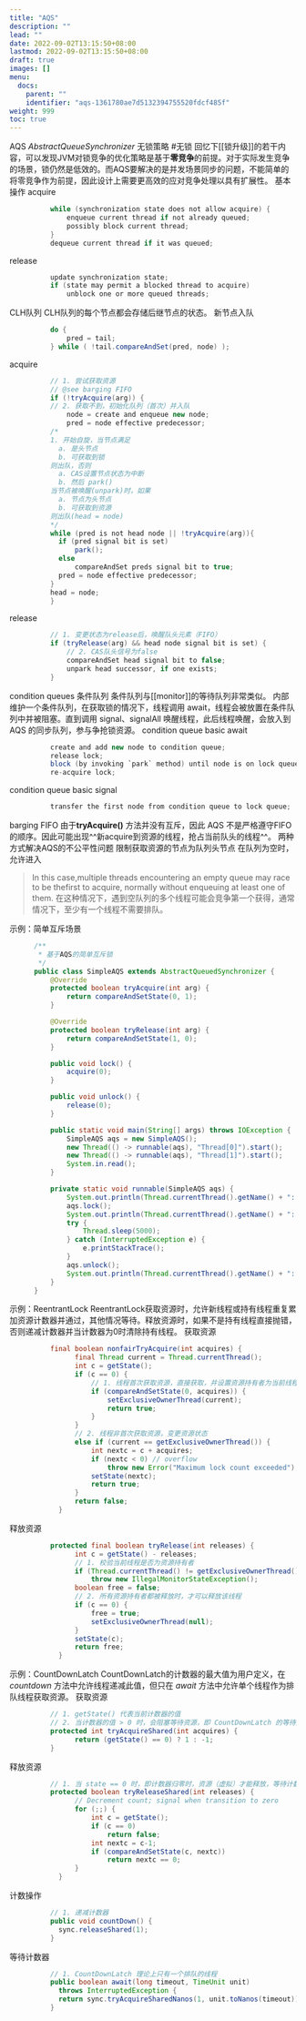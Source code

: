 ```yaml
---
title: "AQS"
description: ""
lead: ""
date: 2022-09-02T13:15:50+08:00
lastmod: 2022-09-02T13:15:50+08:00
draft: true
images: []
menu:
  docs:
    parent: ""
    identifier: "aqs-1361780ae7d5132394755520fdcf485f"
weight: 999
toc: true
---
```


AQS *AbstractQueueSynchronizer*
无锁策略 #无锁
回忆下[[锁升级]]的若干内容，可以发现JVM对锁竞争的优化策略是基于**零竞争**的前提。对于实际发生竞争的场景，锁仍然是低效的。而AQS要解决的是并发场景同步的问题，不能简单的将零竞争作为前提，因此设计上需要更高效的应对竞争处理以具有扩展性。
基本操作
acquire
``` java
		  while (synchronization state does not allow acquire) {
		      enqueue current thread if not already queued;
		      possibly block current thread;
		  }
		  dequeue current thread if it was queued;
```
release
``` java
		  update synchronization state;
		  if (state may permit a blocked thread to acquire)
		      unblock one or more queued threads;
```
CLH队列
CLH队列的每个节点都会存储后继节点的状态。
新节点入队
``` java
		  do {
		      pred = tail;
		  } while ( !tail.compareAndSet(pred, node) );
```
acquire
``` java
		  // 1. 尝试获取资源
		  // @see barging FIFO
		  if (!tryAcquire(arg)) {
		  // 2. 获取不到，初始化队列（首次）并入队
		      node = create and enqueue new node;
		      pred = node effective predecessor;
		  /*
		  1. 开始自旋，当节点满足
		    a. 是头节点
		    b. 可获取到锁
		  则出队，否则
		    a. CAS设置节点状态为中断
		    b. 然后 park()
		  当节点被唤醒(unpark)时，如果
		    a. 节点为头节点
		    b. 可获取到资源
		  则出队(head = node)
		  */
		  while (pred is not head node || !tryAcquire(arg)){
		    if (pred signal bit is set)
		        park();
		    else
		        compareAndSet preds signal bit to true;
		    pred = node effective predecessor;
		  }
		  head = node;
		  }
```
release
``` java
		  // 1. 变更状态为release后，唤醒队头元素（FIFO）
		  if (tryRelease(arg) && head node signal bit is set) {
		      // 2. CAS队头信号为false
		      compareAndSet head signal bit to false;
		      unpark head successor, if one exists;
		  }
```
condition queues 条件队列
条件队列与[[monitor]]的等待队列非常类似。
内部维护一个条件队列，在获取锁的情况下，线程调用 await，线程会被放置在条件队列中并被阻塞。直到调用 signal、signalAll 唤醒线程，此后线程唤醒，会放入到 AQS 的同步队列，参与争抢锁资源。
condition queue basic await
``` java
		  create and add new node to condition queue;
		  release lock;
		  block (by invoking `park` method) until node is on lock queue;
		  re-acquire lock;
```
condition queue basic signal
``` java
		  transfer the first node from condition queue to lock queue;
```
barging FIFO
由于**tryAcquire()** 方法并没有互斥，因此 AQS 不是严格遵守FIFO的顺序。因此可能出现^^新acquire到资源的线程，抢占当前队头的线程^^。
两种方式解决AQS的不公平性问题
限制获取资源的节点为队列头节点
在队列为空时，允许进入
> In this case,multiple threads encountering an empty queue may race to be thefirst to acquire, normally without enqueuing at least one of them.
在这种情况下，遇到空队列的多个线程可能会竞争第一个获得，通常情况下，至少有一个线程不需要排队。

示例：简单互斥场景
``` java
	  /**
	   * 基于AQS的简单互斥锁
	   */
	  public class SimpleAQS extends AbstractQueuedSynchronizer {
	      @Override
	      protected boolean tryAcquire(int arg) {
	          return compareAndSetState(0, 1);
	      }

	      @Override
	      protected boolean tryRelease(int arg) {
	          return compareAndSetState(1, 0);
	      }

	      public void lock() {
	          acquire(0);
	      }

	      public void unlock() {
	          release(0);
	      }

	      public static void main(String[] args) throws IOException {
	          SimpleAQS aqs = new SimpleAQS();
	          new Thread(() -> runnable(aqs), "Thread[0]").start();
	          new Thread(() -> runnable(aqs), "Thread[1]").start();
	          System.in.read();
	      }

	      private static void runnable(SimpleAQS aqs) {
	          System.out.println(Thread.currentThread().getName() + ": lock tryAcquire");
	          aqs.lock();
	          System.out.println(Thread.currentThread().getName() + ": lock acquired!");
	          try {
	              Thread.sleep(5000);
	          } catch (InterruptedException e) {
	              e.printStackTrace();
	          }
	          aqs.unlock();
	          System.out.println(Thread.currentThread().getName() + ": lock released");
	      }
	  }
```
示例：ReentrantLock
ReentrantLock获取资源时，允许新线程或持有线程重复累加资源计数器并通过，其他情况等待。释放资源时，如果不是持有线程直接抛错，否则递减计数器并当计数器为0时清除持有线程。
获取资源
``` java
		  final boolean nonfairTryAcquire(int acquires) {
		        final Thread current = Thread.currentThread();
		        int c = getState();
		        if (c == 0) {
		            // 1. 线程首次获取资源，直接获取，并设置资源持有者为当前线程
		            if (compareAndSetState(0, acquires)) {
		                setExclusiveOwnerThread(current);
		                return true;
		            }
		        }
		        // 2. 线程非首次获取资源，变更资源状态
		        else if (current == getExclusiveOwnerThread()) {
		            int nextc = c + acquires;
		            if (nextc < 0) // overflow
		                throw new Error("Maximum lock count exceeded");
		            setState(nextc);
		            return true;
		        }
		        return false;
		    }
```
释放资源
``` java
		  protected final boolean tryRelease(int releases) {
		        int c = getState() - releases;
		        // 1. 校验当前线程是否为资源持有者
		        if (Thread.currentThread() != getExclusiveOwnerThread())
		            throw new IllegalMonitorStateException();
		        boolean free = false;
		        // 2. 所有资源持有者都被释放时，才可以释放该线程
		        if (c == 0) {
		            free = true;
		            setExclusiveOwnerThread(null);
		        }
		        setState(c);
		        return free;
		    }
```
示例：CountDownLatch
CountDownLatch的计数器的最大值为用户定义，在 *countdown* 方法中允许线程递减此值，但只在 *await* 方法中允许单个线程作为排队线程获取资源。
获取资源
``` java
		  // 1. getState() 代表当前计数器的值
		  // 2. 当计数器的值 > 0 时，会阻塞等待资源，即 CountDownLatch 的等待原理
		  protected int tryAcquireShared(int acquires) {
		        return (getState() == 0) ? 1 : -1;
		  }
```
释放资源
``` java
		  // 1. 当 state == 0 时，即计数器归零时，资源（虚拟）才能释放，等待计数器的线程会被唤醒
		  protected boolean tryReleaseShared(int releases) {
		        // Decrement count; signal when transition to zero
		        for (;;) {
		            int c = getState();
		            if (c == 0)
		                return false;
		            int nextc = c-1;
		            if (compareAndSetState(c, nextc))
		                return nextc == 0;
		        }
		    }
```
计数操作
``` java
		  // 1. 递减计数器
		  public void countDown() {
		    sync.releaseShared(1);
		  }
```
等待计数器
``` java
		  // 1. CountDownLatch 理论上只有一个排队的线程
		  public boolean await(long timeout, TimeUnit unit)
		    throws InterruptedException {
		    return sync.tryAcquireSharedNanos(1, unit.toNanos(timeout));
		  }
```
